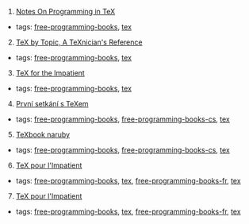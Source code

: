 1. [Notes On Programming in TeX](http://pgfplots.sourceforge.net/TeX-programming-notes.pdf)
  * tags: [free-programming-books](tags/free-programming-books.md), [tex](tags/tex.md)
2. [TeX by Topic, A TeXnician's Reference](http://eijkhout.net/texbytopic/texbytopic.html)
  * tags: [free-programming-books](tags/free-programming-books.md), [tex](tags/tex.md)
3. [TeX for the Impatient](https://www.gnu.org/software/teximpatient/)
  * tags: [free-programming-books](tags/free-programming-books.md), [tex](tags/tex.md)
4. [První setkání s TeXem](http://www.root.cz/knihy/prvni-setkani-s-texem/)
  * tags: [free-programming-books](tags/free-programming-books.md), [free-programming-books-cs](tags/free-programming-books-cs.md), [tex](tags/tex.md)
5. [TeXbook naruby](http://www.root.cz/knihy/texbook-naruby/)
  * tags: [free-programming-books](tags/free-programming-books.md), [free-programming-books-cs](tags/free-programming-books-cs.md), [tex](tags/tex.md)
6. [TeX pour l'Impatient](http://www.apprendre-en-ligne.net/LaTeX/teximpatient.pdf)
  * tags: [free-programming-books](tags/free-programming-books.md), [tex](tags/tex.md), [free-programming-books-fr](tags/free-programming-books-fr.md), [tex](tags/tex.md)
7. [TeX pour l'Impatient](http://www.apprendre-en-ligne.net/LaTeX/teximpatient.pdf)
  * tags: [free-programming-books](tags/free-programming-books.md), [tex](tags/tex.md), [free-programming-books-fr](tags/free-programming-books-fr.md), [tex](tags/tex.md)
